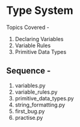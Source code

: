 # Type System

Topics Covered -

1. Declaring Variables
2. Variable Rules
3. Primitive Data Types

## Sequence -

1. variables.py
2. variable_rules.py
3. primitive_data_types.py
4. string_formatting.py
5. first_bug.py
6. practise.py
